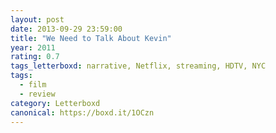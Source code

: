 ```yaml
---
layout: post 
date: 2013-09-29 23:59:00
title: "We Need to Talk About Kevin"
year: 2011
rating: 0.7
tags_letterboxd: narrative, Netflix, streaming, HDTV, NYC
tags:
  - film
  - review
category: Letterboxd
canonical: https://boxd.it/1OCzn
---
```

